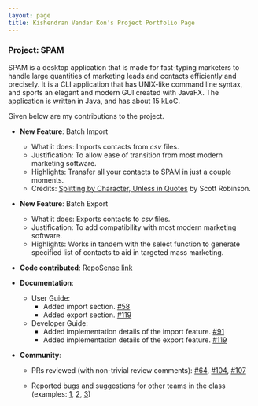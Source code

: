 ```yaml
---
layout: page
title: Kishendran Vendar Kon's Project Portfolio Page
---
```


### Project: SPAM

SPAM is a desktop application that is made for fast-typing marketers to handle large quantities of marketing leads and
contacts efficiently and precisely. It is a CLI application that has UNIX-like command line syntax, and sports an
elegant and modern GUI created with JavaFX. The application is written in Java, and has about 15 kLoC.

Given below are my contributions to the project.

* **New Feature**: Batch Import
    * What it does: Imports contacts from _csv_ files. 
    * Justification: To allow ease of transition from most modern marketing software.
    * Highlights: Transfer all your contacts to SPAM in just a couple moments.
    * Credits: [Splitting by Character, Unless in Quotes](https://stackabuse.com/regex-splitting-by-character-unless-in-quotes/) by Scott Robinson.

* **New Feature**: Batch Export
    * What it does: Exports contacts to _csv_ files. 
    * Justification: To add compatibility with most modern marketing software.
    * Highlights: Works in tandem with the select function to generate specified list of contacts to aid in targeted mass marketing.

* **Code contributed**: [RepoSense link](https://nus-cs2103-ay2122s1.github.io/tp-dashboard/?search=&sort=groupTitle&sortWithin=title&timeframe=commit&mergegroup=&groupSelect=groupByRepos&breakdown=true&checkedFileTypes=docs~functional-code~test-code~other&since=2021-09-17&tabOpen=true&tabType=authorship&tabAuthor=KishendranVendarKon&tabRepo=AY2122S1-CS2103T-W13-2%2Ftp%5Bmaster%5D&authorshipIsMergeGroup=false&authorshipFileTypes=docs~functional-code~test-code&authorshipIsBinaryFileTypeChecked=false)

* **Documentation**:
    * User Guide:
        * Added import section. [\#58](https://github.com/AY2122S1-CS2103T-W13-2/tp/pull/58)
        * Added export section. [\#119](https://github.com/AY2122S1-CS2103T-W13-2/tp/pull/119)
    * Developer Guide:
        * Added implementation details of the import feature. [\#91](https://github.com/AY2122S1-CS2103T-W13-2/tp/pull/91)
        * Added implementation details of the export feature. [\#119](https://github.com/AY2122S1-CS2103T-W13-2/tp/pull/119)

* **Community**:
    * PRs reviewed (with non-trivial review comments): [\#64](https://github.com/AY2122S1-CS2103T-W13-2/tp/pull/64), [#104](https://github.com/AY2122S1-CS2103T-W13-2/tp/pull/104), [\#107](https://github.com/AY2122S1-CS2103T-W13-2/tp/pull/107)

    * Reported bugs and suggestions for other teams in the class (examples: [1](https://github.com/KishendranVendarKon/ped/issues/1), [2](https://github.com/KishendranVendarKon/ped/issues/3), [3](https://github.com/KishendranVendarKon/ped/issues/5))
